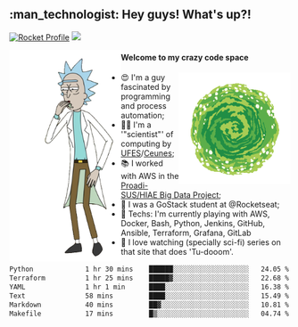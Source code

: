 
<h2> :man_technologist: Hey guys! What's up?!</h2>
                                                                         
[![Rocket Profile](https://img.shields.io/static/v1?label=Rocketseat&message=Profile&colorA=purple&color=black&logo=Rocket&logoColor=white)](https://app.rocketseat.com.br/me/elyabe)
<a href="https://www.linkedin.com/in/elyabe/"><img src="https://img.shields.io/badge/LinkedIn-informational?logo=linkedin"/></a>

<img align='left' src="https://raw.githubusercontent.com/Elyabe/Elyabe/master/images/rick-dancing.gif" width='200'>

                       
#### Welcome to my crazy code space 
<img align='right' src="https://raw.githubusercontent.com/Elyabe/elyabe/master/images/portal-3.gif" width='200'>

- :heart_eyes: I'm a guy fascinated by programming and process automation; 
- :office_worker: I'm a '"scientist"' of computing by [UFES](http://ufes.br)/[Ceunes](http://ceunes.ufes.br);
- :books: I worked with AWS in the [Proadi-SUS/HIAE Big Data Project](https://www.einstein.br/responsabilidade-social/atuacao-com-o-ministerio-da-saude/proadi-sus);
- :rocket: I was a GoStack student at @Rocketseat;
- :green_heart: Techs: I'm currently playing with AWS, Docker, Bash, Python, Jenkins, GitHub, Ansible, Terraform, Grafana, GitLab
- :movie_camera: I love watching (specially sci-fi) series on that site that does 'Tu-dooom'.

<!--START_SECTION:waka-->

```text
Python             1 hr 30 mins    ██████░░░░░░░░░░░░░░░░░░░   24.05 %
Terraform          1 hr 25 mins    █████▓░░░░░░░░░░░░░░░░░░░   22.68 %
YAML               1 hr 1 min      ████░░░░░░░░░░░░░░░░░░░░░   16.38 %
Text               58 mins         ████░░░░░░░░░░░░░░░░░░░░░   15.49 %
Markdown           40 mins         ██▓░░░░░░░░░░░░░░░░░░░░░░   10.81 %
Makefile           17 mins         █▒░░░░░░░░░░░░░░░░░░░░░░░   04.74 %
```

<!--END_SECTION:waka-->
